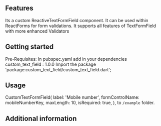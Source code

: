 <!-- 
This README describes the package. If you publish this package to pub.dev,
this README's contents appear on the landing page for your package.

For information about how to write a good package README, see the guide for
[writing package pages](https://dart.dev/guides/libraries/writing-package-pages). 

For general information about developing packages, see the Dart guide for
[creating packages](https://dart.dev/guides/libraries/create-library-packages)
and the Flutter guide for
[developing packages and plugins](https://flutter.dev/developing-packages). 
-->


## Features

Its a custom ReactiveTextFormField component. It can be used within ReactForms for form validations. It supports all features of TextFormField with more enhanced Validators

## Getting started

Pre-Requisites:
In pubspec.yaml add in your dependencies
custom_text_field : 1.0.0
Import the package
'package:custom_text_field/custom_text_field.dart';

## Usage
CustomTextFormField(
label: 'Mobile number',
formControlName: mobileNumberKey,
maxLength: 10,
isRequired: true,
),
to `/example` folder. 


## Additional information
